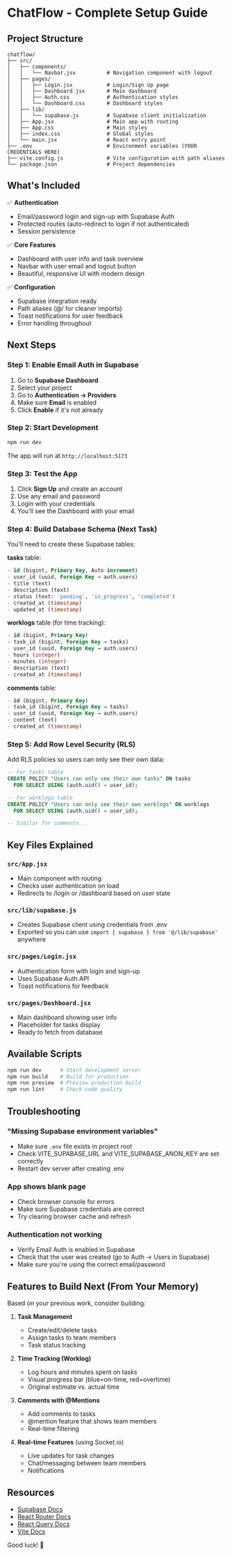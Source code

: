 # ChatFlow - Complete Setup Guide

## Project Structure

```
chatflow/
├── src/
│   ├── components/
│   │   └── Navbar.jsx          # Navigation component with logout
│   ├── pages/
│   │   ├── Login.jsx           # Login/Sign Up page
│   │   ├── Dashboard.jsx       # Main dashboard
│   │   ├── Auth.css            # Authentication styles
│   │   └── Dashboard.css       # Dashboard styles
│   ├── lib/
│   │   └── supabase.js         # Supabase client initialization
│   ├── App.jsx                 # Main app with routing
│   ├── App.css                 # Main styles
│   ├── index.css               # Global styles
│   └── main.jsx                # React entry point
├── .env                        # Environment variables (YOUR CREDENTIALS HERE)
├── vite.config.js              # Vite configuration with path aliases
└── package.json                # Project dependencies
```

## What's Included

✅ **Authentication**
- Email/password login and sign-up with Supabase Auth
- Protected routes (auto-redirect to login if not authenticated)
- Session persistence

✅ **Core Features**
- Dashboard with user info and task overview
- Navbar with user email and logout button
- Beautiful, responsive UI with modern design

✅ **Configuration**
- Supabase integration ready
- Path aliases (@/ for cleaner imports)
- Toast notifications for user feedback
- Error handling throughout

## Next Steps

### Step 1: Enable Email Auth in Supabase
1. Go to **Supabase Dashboard**
2. Select your project
3. Go to **Authentication → Providers**
4. Make sure **Email** is enabled
5. Click **Enable** if it's not already

### Step 2: Start Development
```bash
npm run dev
```
The app will run at `http://localhost:5173`

### Step 3: Test the App
1. Click **Sign Up** and create an account
2. Use any email and password
3. Login with your credentials
4. You'll see the Dashboard with your email

### Step 4: Build Database Schema (Next Task)

You'll need to create these Supabase tables:

**tasks** table:
```sql
- id (bigint, Primary Key, Auto-increment)
- user_id (uuid, Foreign Key → auth.users)
- title (text)
- description (text)
- status (text: 'pending', 'in_progress', 'completed')
- created_at (timestamp)
- updated_at (timestamp)
```

**worklogs** table (for time tracking):
```sql
- id (bigint, Primary Key)
- task_id (bigint, Foreign Key → tasks)
- user_id (uuid, Foreign Key → auth.users)
- hours (integer)
- minutes (integer)
- description (text)
- created_at (timestamp)
```

**comments** table:
```sql
- id (bigint, Primary Key)
- task_id (bigint, Foreign Key → tasks)
- user_id (uuid, Foreign Key → auth.users)
- content (text)
- created_at (timestamp)
```

### Step 5: Add Row Level Security (RLS)

Add RLS policies so users can only see their own data:

```sql
-- For tasks table
CREATE POLICY "Users can only see their own tasks" ON tasks
  FOR SELECT USING (auth.uid() = user_id);

-- For worklogs table
CREATE POLICY "Users can only see their own worklogs" ON worklogs
  FOR SELECT USING (auth.uid() = user_id);

-- Similar for comments...
```

## Key Files Explained

### `src/App.jsx`
- Main component with routing
- Checks user authentication on load
- Redirects to /login or /dashboard based on user state

### `src/lib/supabase.js`
- Creates Supabase client using credentials from .env
- Exported so you can use `import { supabase } from '@/lib/supabase'` anywhere

### `src/pages/Login.jsx`
- Authentication form with login and sign-up
- Uses Supabase Auth API
- Toast notifications for feedback

### `src/pages/Dashboard.jsx`
- Main dashboard showing user info
- Placeholder for tasks display
- Ready to fetch from database

## Available Scripts

```bash
npm run dev      # Start development server
npm run build    # Build for production
npm run preview  # Preview production build
npm run lint     # Check code quality
```

## Troubleshooting

### "Missing Supabase environment variables"
- Make sure `.env` file exists in project root
- Check VITE_SUPABASE_URL and VITE_SUPABASE_ANON_KEY are set correctly
- Restart dev server after creating .env

### App shows blank page
- Check browser console for errors
- Make sure Supabase credentials are correct
- Try clearing browser cache and refresh

### Authentication not working
- Verify Email Auth is enabled in Supabase
- Check that the user was created (go to Auth → Users in Supabase)
- Make sure you're using the correct email/password

## Features to Build Next (From Your Memory)

Based on your previous work, consider building:

1. **Task Management**
   - Create/edit/delete tasks
   - Assign tasks to team members
   - Task status tracking

2. **Time Tracking (Worklog)**
   - Log hours and minutes spent on tasks
   - Visual progress bar (blue=on-time, red=overtime)
   - Original estimate vs. actual time

3. **Comments with @Mentions**
   - Add comments to tasks
   - @mention feature that shows team members
   - Real-time filtering

4. **Real-time Features** (using Socket.io)
   - Live updates for task changes
   - Chat/messaging between team members
   - Notifications

## Resources

- [Supabase Docs](https://supabase.com/docs)
- [React Router Docs](https://reactrouter.com)
- [React Query Docs](https://tanstack.com/query/latest)
- [Vite Docs](https://vite.dev)

Good luck! 🚀

